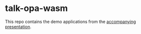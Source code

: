 # talk-opa-wasm

This repo contains the demo applications from the
[accompanying presentation](https://charlieegan3.com/talks/opa-wasm).